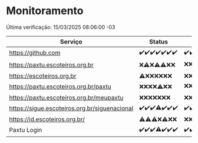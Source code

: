 # Monitoramento

Última verificação: 15/03/2025 08:06:00 -03

|Serviço|Status|Últimas 24h|
|---|---|---|
|https://github.com|<span title="2025-03-08: OK=24">✔️</span><span title="2025-03-09: OK=24">✔️</span><span title="2025-03-10: OK=24">✔️</span><span title="2025-03-11: OK=23">✔️</span><span title="2025-03-12: OK=23">✔️</span><span title="2025-03-13: OK=23">✔️</span><span title="2025-03-14: OK=10">✔️</span>|<span title="14/03/2025 08:07:00 -03 : 200">✔️</span><span title="14/03/2025 09:15:00 -03 : 200">✔️</span><span title="14/03/2025 10:16:00 -03 : 200">✔️</span><span title="14/03/2025 11:08:00 -03 : 200">✔️</span><span title="14/03/2025 12:08:00 -03 : 200">✔️</span><span title="14/03/2025 13:10:00 -03 : 200">✔️</span><span title="14/03/2025 14:07:00 -03 : 200">✔️</span><span title="14/03/2025 15:11:00 -03 : 200">✔️</span><span title="14/03/2025 16:06:00 -03 : 200">✔️</span><span title="14/03/2025 17:09:00 -03 : 200">✔️</span><span title="14/03/2025 18:07:00 -03 : 200">✔️</span><span title="14/03/2025 19:07:00 -03 : 200">✔️</span><span title="14/03/2025 20:08:00 -03 : 200">✔️</span><span title="14/03/2025 21:41:00 -03 : 200">✔️</span><span title="14/03/2025 23:13:00 -03 : 200">✔️</span><span title="15/03/2025 00:17:00 -03 : 200">✔️</span><span title="15/03/2025 01:10:00 -03 : 200">✔️</span><span title="15/03/2025 02:08:00 -03 : 200">✔️</span><span title="15/03/2025 03:11:00 -03 : 200">✔️</span><span title="15/03/2025 04:07:00 -03 : 200">✔️</span><span title="15/03/2025 05:10:00 -03 : 200">✔️</span><span title="15/03/2025 06:08:00 -03 : 200">✔️</span><span title="15/03/2025 07:08:00 -03 : 200">✔️</span><span title="15/03/2025 08:06:00 -03 : 200">✔️</span>|
|https://paxtu.escoteiros.org.br|<span title="2025-03-08: Falhas=24">❌</span><span title="2025-03-09: OK=2, Falhas=22">⚠️</span><span title="2025-03-10: Falhas=24">❌</span><span title="2025-03-11: OK=1, Falhas=22">⚠️</span><span title="2025-03-12: OK=2, Falhas=21">⚠️</span><span title="2025-03-13: Falhas=23">❌</span><span title="2025-03-14: Falhas=10">❌</span>|<span title="14/03/2025 08:07:00 -03 : 403">❌</span><span title="14/03/2025 09:15:00 -03 : 403">❌</span><span title="14/03/2025 10:16:00 -03 : 403">❌</span><span title="14/03/2025 11:08:00 -03 : 403">❌</span><span title="14/03/2025 12:08:00 -03 : 403">❌</span><span title="14/03/2025 13:10:00 -03 : 403">❌</span><span title="14/03/2025 14:07:00 -03 : 403">❌</span><span title="14/03/2025 15:11:00 -03 : 403">❌</span><span title="14/03/2025 16:06:00 -03 : 403">❌</span><span title="14/03/2025 17:09:00 -03 : 403">❌</span><span title="14/03/2025 18:07:00 -03 : 403">❌</span><span title="14/03/2025 19:07:00 -03 : 403">❌</span><span title="14/03/2025 20:08:00 -03 : 403">❌</span><span title="14/03/2025 21:41:00 -03 : 403">❌</span><span title="14/03/2025 23:13:00 -03 : 403">❌</span><span title="15/03/2025 00:17:00 -03 : 403">❌</span><span title="15/03/2025 01:10:00 -03 : 200">✔️</span><span title="15/03/2025 02:08:00 -03 : 403">❌</span><span title="15/03/2025 03:11:00 -03 : 200">✔️</span><span title="15/03/2025 04:07:00 -03 : 403">❌</span><span title="15/03/2025 05:10:00 -03 : 200">✔️</span><span title="15/03/2025 06:08:00 -03 : 200">✔️</span><span title="15/03/2025 07:08:00 -03 : 403">❌</span><span title="15/03/2025 08:06:00 -03 : 403">❌</span>|
|https://escoteiros.org.br|<span title="2025-03-08: OK=1, Falhas=23">⚠️</span><span title="2025-03-09: Falhas=24">❌</span><span title="2025-03-10: Falhas=24">❌</span><span title="2025-03-11: Falhas=23">❌</span><span title="2025-03-12: Falhas=23">❌</span><span title="2025-03-13: Falhas=23">❌</span><span title="2025-03-14: Falhas=10">❌</span>|<span title="14/03/2025 08:07:00 -03 : 403">❌</span><span title="14/03/2025 09:15:00 -03 : 403">❌</span><span title="14/03/2025 10:16:00 -03 : 403">❌</span><span title="14/03/2025 11:08:00 -03 : 403">❌</span><span title="14/03/2025 12:08:00 -03 : 403">❌</span><span title="14/03/2025 13:10:00 -03 : 403">❌</span><span title="14/03/2025 14:07:00 -03 : 403">❌</span><span title="14/03/2025 15:11:00 -03 : 403">❌</span><span title="14/03/2025 16:06:00 -03 : 403">❌</span><span title="14/03/2025 17:09:00 -03 : 403">❌</span><span title="14/03/2025 18:07:00 -03 : 403">❌</span><span title="14/03/2025 19:07:00 -03 : 403">❌</span><span title="14/03/2025 20:08:00 -03 : 403">❌</span><span title="14/03/2025 21:41:00 -03 : 403">❌</span><span title="14/03/2025 23:13:00 -03 : 403">❌</span><span title="15/03/2025 00:17:00 -03 : 403">❌</span><span title="15/03/2025 01:10:00 -03 : 403">❌</span><span title="15/03/2025 02:08:00 -03 : 403">❌</span><span title="15/03/2025 03:11:00 -03 : 403">❌</span><span title="15/03/2025 04:07:00 -03 : 403">❌</span><span title="15/03/2025 05:10:00 -03 : 403">❌</span><span title="15/03/2025 06:08:00 -03 : 403">❌</span><span title="15/03/2025 07:08:00 -03 : 403">❌</span><span title="15/03/2025 08:06:00 -03 : 403">❌</span>|
|https://paxtu.escoteiros.org.br/paxtu|<span title="2025-03-08: Falhas=24">❌</span><span title="2025-03-09: Falhas=24">❌</span><span title="2025-03-10: Falhas=24">❌</span><span title="2025-03-11: Falhas=23">❌</span><span title="2025-03-12: OK=1, Falhas=22">⚠️</span><span title="2025-03-13: Falhas=23">❌</span><span title="2025-03-14: Falhas=10">❌</span>|<span title="14/03/2025 08:07:00 -03 : 403">❌</span><span title="14/03/2025 09:15:00 -03 : 403">❌</span><span title="14/03/2025 10:16:00 -03 : 403">❌</span><span title="14/03/2025 11:08:00 -03 : 403">❌</span><span title="14/03/2025 12:08:00 -03 : 403">❌</span><span title="14/03/2025 13:10:00 -03 : 403">❌</span><span title="14/03/2025 14:07:00 -03 : 403">❌</span><span title="14/03/2025 15:11:00 -03 : 403">❌</span><span title="14/03/2025 16:06:00 -03 : 403">❌</span><span title="14/03/2025 17:09:00 -03 : 403">❌</span><span title="14/03/2025 18:07:00 -03 : 403">❌</span><span title="14/03/2025 19:08:00 -03 : 403">❌</span><span title="14/03/2025 20:08:00 -03 : 403">❌</span><span title="14/03/2025 21:41:00 -03 : 200">✔️</span><span title="14/03/2025 23:13:00 -03 : 0">❌</span><span title="15/03/2025 00:17:00 -03 : 403">❌</span><span title="15/03/2025 01:10:00 -03 : 403">❌</span><span title="15/03/2025 02:08:00 -03 : 403">❌</span><span title="15/03/2025 03:11:00 -03 : 403">❌</span><span title="15/03/2025 04:07:00 -03 : 403">❌</span><span title="15/03/2025 05:10:00 -03 : 403">❌</span><span title="15/03/2025 06:08:00 -03 : 403">❌</span><span title="15/03/2025 07:08:00 -03 : 403">❌</span><span title="15/03/2025 08:06:00 -03 : 403">❌</span>|
|https://paxtu.escoteiros.org.br/meupaxtu|<span title="2025-03-08: Falhas=24">❌</span><span title="2025-03-09: Falhas=24">❌</span><span title="2025-03-10: Falhas=24">❌</span><span title="2025-03-11: Falhas=23">❌</span><span title="2025-03-12: Falhas=23">❌</span><span title="2025-03-13: Falhas=23">❌</span><span title="2025-03-14: Falhas=10">❌</span>|<span title="14/03/2025 08:07:00 -03 : 403">❌</span><span title="14/03/2025 09:15:00 -03 : 403">❌</span><span title="14/03/2025 10:16:00 -03 : 403">❌</span><span title="14/03/2025 11:08:00 -03 : 403">❌</span><span title="14/03/2025 12:08:00 -03 : 403">❌</span><span title="14/03/2025 13:10:00 -03 : 403">❌</span><span title="14/03/2025 14:07:00 -03 : 403">❌</span><span title="14/03/2025 15:11:00 -03 : 403">❌</span><span title="14/03/2025 16:06:00 -03 : 403">❌</span><span title="14/03/2025 17:09:00 -03 : 403">❌</span><span title="14/03/2025 18:07:00 -03 : 403">❌</span><span title="14/03/2025 19:08:00 -03 : 403">❌</span><span title="14/03/2025 20:08:00 -03 : 403">❌</span><span title="14/03/2025 21:41:00 -03 : 403">❌</span><span title="14/03/2025 23:13:00 -03 : 0">❌</span><span title="15/03/2025 00:17:00 -03 : 403">❌</span><span title="15/03/2025 01:10:00 -03 : 403">❌</span><span title="15/03/2025 02:08:00 -03 : 403">❌</span><span title="15/03/2025 03:11:00 -03 : 403">❌</span><span title="15/03/2025 04:07:00 -03 : 403">❌</span><span title="15/03/2025 05:10:00 -03 : 403">❌</span><span title="15/03/2025 06:08:00 -03 : 403">❌</span><span title="15/03/2025 07:08:00 -03 : 403">❌</span><span title="15/03/2025 08:06:00 -03 : 403">❌</span>|
|https://sigue.escoteiros.org.br/siguenacional|<span title="2025-03-08: OK=24">✔️</span><span title="2025-03-09: OK=24">✔️</span><span title="2025-03-10: OK=24">✔️</span><span title="2025-03-11: OK=22, Falhas=1">⚠️</span><span title="2025-03-12: OK=23">✔️</span><span title="2025-03-13: OK=23">✔️</span><span title="2025-03-14: OK=10">✔️</span>|<span title="14/03/2025 08:07:00 -03 : 200">✔️</span><span title="14/03/2025 09:15:00 -03 : 200">✔️</span><span title="14/03/2025 10:16:00 -03 : 200">✔️</span><span title="14/03/2025 11:08:00 -03 : 200">✔️</span><span title="14/03/2025 12:08:00 -03 : 200">✔️</span><span title="14/03/2025 13:10:00 -03 : 200">✔️</span><span title="14/03/2025 14:07:00 -03 : 200">✔️</span><span title="14/03/2025 15:11:00 -03 : 200">✔️</span><span title="14/03/2025 16:06:00 -03 : 200">✔️</span><span title="14/03/2025 17:09:00 -03 : 200">✔️</span><span title="14/03/2025 18:07:00 -03 : 200">✔️</span><span title="14/03/2025 19:08:00 -03 : 200">✔️</span><span title="14/03/2025 20:08:00 -03 : 200">✔️</span><span title="14/03/2025 21:41:00 -03 : 200">✔️</span><span title="14/03/2025 23:13:00 -03 : 0">❌</span><span title="15/03/2025 00:17:00 -03 : 200">✔️</span><span title="15/03/2025 01:10:00 -03 : 200">✔️</span><span title="15/03/2025 02:08:00 -03 : 200">✔️</span><span title="15/03/2025 03:11:00 -03 : 200">✔️</span><span title="15/03/2025 04:07:00 -03 : 200">✔️</span><span title="15/03/2025 05:10:00 -03 : 200">✔️</span><span title="15/03/2025 06:08:00 -03 : 200">✔️</span><span title="15/03/2025 07:08:00 -03 : 200">✔️</span><span title="15/03/2025 08:06:00 -03 : 200">✔️</span>|
|https://id.escoteiros.org.br/|<span title="2025-03-08: OK=1, Falhas=23">⚠️</span><span title="2025-03-09: OK=4, Falhas=20">⚠️</span><span title="2025-03-10: OK=1, Falhas=23">⚠️</span><span title="2025-03-11: Falhas=23">❌</span><span title="2025-03-12: OK=2, Falhas=21">⚠️</span><span title="2025-03-13: Falhas=23">❌</span><span title="2025-03-14: Falhas=10">❌</span>|<span title="14/03/2025 08:07:00 -03 : 403">❌</span><span title="14/03/2025 09:15:00 -03 : 403">❌</span><span title="14/03/2025 10:16:00 -03 : 403">❌</span><span title="14/03/2025 11:08:00 -03 : 403">❌</span><span title="14/03/2025 12:08:00 -03 : 403">❌</span><span title="14/03/2025 13:10:00 -03 : 403">❌</span><span title="14/03/2025 14:07:00 -03 : 403">❌</span><span title="14/03/2025 15:11:00 -03 : 403">❌</span><span title="14/03/2025 16:06:00 -03 : 403">❌</span><span title="14/03/2025 17:09:00 -03 : 403">❌</span><span title="14/03/2025 18:07:00 -03 : 403">❌</span><span title="14/03/2025 19:08:00 -03 : 403">❌</span><span title="14/03/2025 20:08:00 -03 : 403">❌</span><span title="14/03/2025 21:41:00 -03 : 403">❌</span><span title="14/03/2025 23:13:00 -03 : 403">❌</span><span title="15/03/2025 00:17:00 -03 : 403">❌</span><span title="15/03/2025 01:10:00 -03 : 403">❌</span><span title="15/03/2025 02:08:00 -03 : 403">❌</span><span title="15/03/2025 03:11:00 -03 : 403">❌</span><span title="15/03/2025 04:07:00 -03 : 403">❌</span><span title="15/03/2025 05:10:00 -03 : 403">❌</span><span title="15/03/2025 06:08:00 -03 : 403">❌</span><span title="15/03/2025 07:08:00 -03 : 403">❌</span><span title="15/03/2025 08:06:00 -03 : 403">❌</span>|
|Paxtu Login|<span title="2025-03-08: OK=24">✔️</span><span title="2025-03-09: OK=24">✔️</span><span title="2025-03-10: OK=24">✔️</span><span title="2025-03-11: OK=22, Falhas=1">⚠️</span><span title="2025-03-12: OK=23">✔️</span><span title="2025-03-13: OK=23">✔️</span><span title="2025-03-14: OK=10">✔️</span>|<span title="14/03/2025 08:07:00 -03 : 200">✔️</span><span title="14/03/2025 09:15:00 -03 : 200">✔️</span><span title="14/03/2025 10:16:00 -03 : 200">✔️</span><span title="14/03/2025 11:08:00 -03 : 200">✔️</span><span title="14/03/2025 12:08:00 -03 : 200">✔️</span><span title="14/03/2025 13:10:00 -03 : 200">✔️</span><span title="14/03/2025 14:07:00 -03 : 200">✔️</span><span title="14/03/2025 15:11:00 -03 : 200">✔️</span><span title="14/03/2025 16:06:00 -03 : 200">✔️</span><span title="14/03/2025 17:09:00 -03 : 200">✔️</span><span title="14/03/2025 18:07:00 -03 : 200">✔️</span><span title="14/03/2025 19:08:00 -03 : 200">✔️</span><span title="14/03/2025 20:08:00 -03 : 200">✔️</span><span title="14/03/2025 21:41:00 -03 : 200">✔️</span><span title="14/03/2025 23:13:00 -03 : 504">❌</span><span title="15/03/2025 00:17:00 -03 : 200">✔️</span><span title="15/03/2025 01:10:00 -03 : 200">✔️</span><span title="15/03/2025 02:08:00 -03 : 200">✔️</span><span title="15/03/2025 03:11:00 -03 : 200">✔️</span><span title="15/03/2025 04:07:00 -03 : 200">✔️</span><span title="15/03/2025 05:10:00 -03 : 200">✔️</span><span title="15/03/2025 06:08:00 -03 : 200">✔️</span><span title="15/03/2025 07:08:00 -03 : 200">✔️</span><span title="15/03/2025 08:06:00 -03 : 200">✔️</span>|
